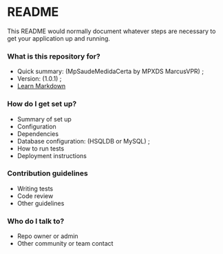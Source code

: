 # README #

This README would normally document whatever steps are necessary to get your application up and running.

### What is this repository for? ###

* Quick summary: (MpSaudeMedidaCerta by MPXDS MarcusVPR) ;
* Version: (1.0.1) ;
* [Learn Markdown](https://bitbucket.org/tutorials/markdowndemo)

### How do I get set up? ###

* Summary of set up
* Configuration
* Dependencies
* Database configuration: (HSQLDB or MySQL) ;
* How to run tests
* Deployment instructions

### Contribution guidelines ###

* Writing tests
* Code review
* Other guidelines

### Who do I talk to? ###

* Repo owner or admin
* Other community or team contact